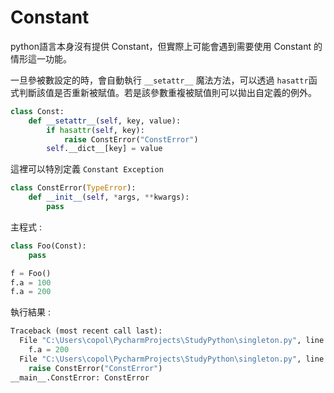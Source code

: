 # Constant

python語言本身沒有提供 Constant，但實際上可能會遇到需要使用 Constant 的情形這一功能。

一旦參被數設定的時，會自動執行 `__setattr__` 魔法方法，可以透過 `hasattr`函式判斷該值是否重新被賦值。若是該參數重複被賦值則可以拋出自定義的例外。

~~~python
class Const:
    def __setattr__(self, key, value):
        if hasattr(self, key):
            raise ConstError("ConstError")
        self.__dict__[key] = value
~~~

這裡可以特別定義 `Constant Exception`

~~~python
class ConstError(TypeError):
    def __init__(self, *args, **kwargs):
        pass
~~~

主程式 :

~~~python
class Foo(Const):
    pass

f = Foo()
f.a = 100
f.a = 200
~~~

執行結果 :

~~~python
Traceback (most recent call last):
  File "C:\Users\copol\PycharmProjects\StudyPython\singleton.py", line 17, in <module>
    f.a = 200
  File "C:\Users\copol\PycharmProjects\StudyPython\singleton.py", line 4, in __setattr__
    raise ConstError("ConstError")
__main__.ConstError: ConstError
~~~



